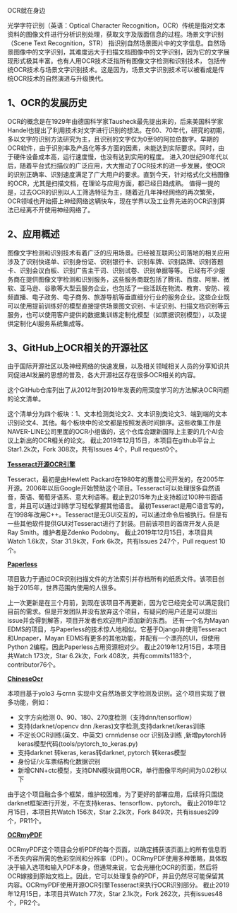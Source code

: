 OCR就在身边

光学字符识别（英语：Optical Character Recognition，OCR）传统是指对文本资料的图像文件进行分析识别处理，获取文字及版面信息的过程。场景文字识别（Scene Text Recognition，STR） 指识别自然场景图片中的文字信息。自然场景图像中的文字识别，其难度远大于扫描文档图像中的文字识别，因为它的文字展现形式极其丰富。也有人用OCR技术泛指所有图像文字检测和识别技术， 包括传统OCR技术与场景文字识别技术。这是因为，场景文字识别技术可以被看成是传统OCR技术的自然演进与升级换代。

1、OCR的发展历史
---------------
OCR的概念是在1929年由德国科学家Tausheck最先提出来的，后来美国科学家Handel也提出了利用技术对文字进行识别的想法。在60、70年代，研究的初期，多以文字的识别方法研究为主，且识别的文字仅为0至9的阿拉伯数字。早期的OCR软件，由于识别率及产品化等多方面的因素，未能达到实际要求。同时，由于硬件设备成本高，运行速度慢，也没有达到实用的程度。
进入20世纪90年代以后，随着平台式扫描仪的广泛应用，大大推动了OCR技术的进一步发展，使OCR的识别正确率、识别速度满足了广大用户的要求。直到今天，针对格式化文档图像的OCR，尤其是扫描文档，在理论与应用方面，都已经日趋成熟。
值得一提的是，过去OCR的识别以人工筛选特征为主，随着近几年神经网络的再次繁荣，OCR领域也开始搭上神经网络这辆快车，现在学界以及工业界先进的OCR识别算法已经离不开使用神经网络了。

2、应用概述
---------------
图像文字检测和识别技术有着广泛的应用场景。已经被互联网公司落地的相关应用涉及了识别快递单、识别身份证、识别银行卡、识别车牌、识别路牌、识别答题卡、识别会议白板、识别广告主干词、识别试卷、识别单据等等。
已经有不少服务商在提供图像文字检测和识别服务，这些服务商既包括了腾讯、百度、阿里、微软、亚马逊、谷歌等大型云服务企业，也包括了一些活跃在物流、教育、安防、视频直播、电子政务、电子商务、旅游导航等垂直细分行业的服务企业。这些企业既可以使用提前训练好的模型直接提供场景图文识别、卡证识别、扫描文档识别等云服务，也可以使用客户提供的数据集训练定制化模型（如票据识别模型），以及提供定制化AI服务系统集成等。

3、GitHub上OCR相关的开源社区
---------------
由于国际开源社区以及神经网络的快速发展，以及相关领域相关人员的分享知识共同促进AI发展的思想的普及，各大开源社区存在很多OCR相关的内容。
  
[](https://github.com/hwalsuklee/awesome-deep-text-detection-recognition)

这个GitHub仓库列出了从2012年到2019年发表的用深度学习的方法解决OCR问题的论文清单。

这个清单分为四个板块：1、文本检测类论文2、文本识别类论文3、端到端的文本识别论文4、其他。每个板块中的论文都是按照发表时间排序。这些收集工作是NAVER-LINE公司里面的OCR小组做的，这个仓库会跟新国际上主要的几个AI会议上新出的OCR相关的论文。
截止2019年12月15日，本项目在github平台上Star1.2k次，Fork 308次，共有Issues 4个，Pull request0个。

[**Tesseract开源OCR引擎**](https://github.com/tesseract-ocr/tesseract)

Tesseract，最初是由Hewlett Packard在1980年的惠普公司开发的，在2005年开源。2006年以后Google开始赞助这个项目。Tesseract可以处理很多自然语音，英语、葡萄牙语系、意大利语等。截止到2015年为止支持超过100种书面语言，并且可以通过训练学习轻松掌握其他语言。
最初Tesseract是用C语言写的，在1998年改用C++。Tesseract是无GUI交互的，可以通过命令后被执行。但是有一些其他软件提供GUI对Tesseract进行了封装。目前该项目的首席开发人员是Ray Smith。维护者是Zdenko Podobny。
截止2019年12月15日，本项目共Watch 1.6k次，Star 31.9k次，Fork 6k次，共有Issues 247个，Pull request 10个。

[**Paperless**](https://github.com/the-paperless-project/paperless)

项目致力于通过OCR识别扫描文件的方法索引并存档所有的纸质文件。该项目创始于2015年，世界范围内使用的人很多。
 
上一次更新是在三个月前，到现在该项目不再更新，因为它已经完全可以满足我们目前的需求。但是开发团队并没有放弃这个项目，有疑问的用户还是可以提出issue并会得到解答，项目开发者也欢迎用户添加新的东西。
	还有一个名为Mayan EDMS的项目，与Paperless的技术惊人地相似。它基于Django并使用Tesseract和Unpaper，Mayan EDMS有更多的其他功能，并配有一个漂亮的UI，但使用Python 2编程。因此Paperless占用资源相对少。
截止2019年12月15日，本项目共Watch 173次，Star 6.2k次，Fork 408次，共有commits1183个，contributor76个。

[**ChineseOcr**](https://github.com/chineseocr/chineseocr)

本项目基于yolo3 与crnn 实现中文自然场景文字检测及识别。这个项目实现了很多功能，例如：
*	文字方向检测 0、90、180、270度检测（支持dnn/tensorflow）
*	支持(darknet/opencv dnn /keras)文字检测,支持darknet/keras训练
*	不定长OCR训练(英文、中英文) crnn\dense ocr 识别及训练 ,新增pytorch转keras模型代码(tools/pytorch_to_keras.py)
*	支持darknet 转keras, keras转darknet, pytorch 转keras模型
*	身份证/火车票结构化数据识别
*	新增CNN+ctc模型，支持DNN模块调用OCR，单行图像平均时间为0.02秒以下

由于这个项目融合多个框架，维护较困难，为了更好的部署应用，后续将只围绕darknet框架进行开发，不在支持keras、tensorflow、pytorch。
截止2019年12月15日，本项目共Watch 156次，Star 2.2k次，Fork 849次，共有issues299个，PR11个。

[**OCRmyPDF**](https://github.com/jbarlow83/OCRmyPDF)
 
OCRmyPDF这个项目会分析PDF的每个页面，以确定捕获该页面上的所有信息而不丢失内容所需的色彩空间和分辨率（DPI）。OCRmyPDF使用多种策略，具体取决于输入选项和输入PDF本身，但通常来说，它会光栅化OCR的页面，然后将OCR嫁接到原始文档上。因此，它可以处理复杂的PDF，并且仍然尽可能保留其内容。OCRmyPDF使用开源OCR引擎Tesseract来执行OCR识别部分。
截止2019年12月15日，本项目共Watch 77次，Star 2.1k次，Fork 262次，共有issues48个，PR2个。


